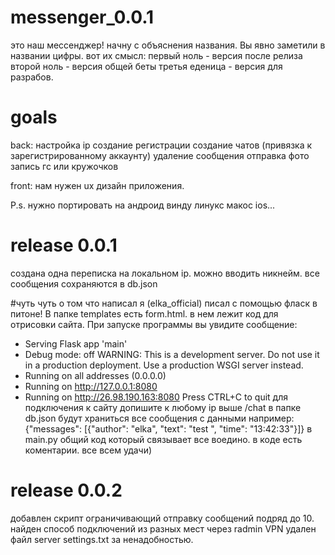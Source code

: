 # messenger_0.0.1
это наш мессенджер!
начну с объяснения названия. Вы явно заметили в названии цифры. вот их смысл: 
первый ноль - версия после релиза
второй ноль - версия общей беты 
третья еденица - версия для разрабов.

# goals
back:
настройка ip
создание регистрации 
создание чатов (привязка к зарегистрированному аккаунту)
удаление сообщения 
отправка фото 
запись гс или кружочков

front:
нам нужен ux дизайн приложения.

P.s. нужно портировать на андроид винду линукс макос ios...

# release 0.0.1 
создана одна переписка на локальном ip. 
можно вводить никнейм.
все сообщения сохраняются в db.json 

#чуть чуть о том что написал я (elka_official)
писал с помощью фласк в питоне!
В папке templates есть form.html. в нем лежит код для отрисовки сайта. При запуске программы вы увидите сообщение:
* Serving Flask app 'main'
 * Debug mode: off
WARNING: This is a development server. Do not use it in a production deployment. Use a production WSGI server instead.
 * Running on all addresses (0.0.0.0)
 * Running on http://127.0.0.1:8080
 * Running on http://26.98.190.163:8080
Press CTRL+C to quit
для подключения к сайту допишите к любому ip выше /chat
в папке db.json будут храниться все сообщения с данными например: {"messages": [{"author": "elka", "text": "test ", "time": "13:42:33"}]}
в main.py общий код который связывает все воедино. в коде есть коментарии.
все всем удачи)
# release 0.0.2 
добавлен скрипт ограничивающий отправку сообщений подряд до 10. найден способ подключений из разных мест через radmin VPN
удален файл server settings.txt за ненадобностью.
